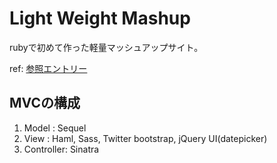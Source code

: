 # Light Weight Mashup
rubyで初めて作った軽量マッシュアップサイト。

ref: [参照エントリー](http://weblog.nabetama.com/post/32459761587/sinatra-haml-sass-sequel-twitter-bootstrap-jquery)

## MVCの構成

1. Model     : Sequel
2. View      : Haml, Sass, Twitter bootstrap, jQuery UI(datepicker)
3. Controller: Sinatra

